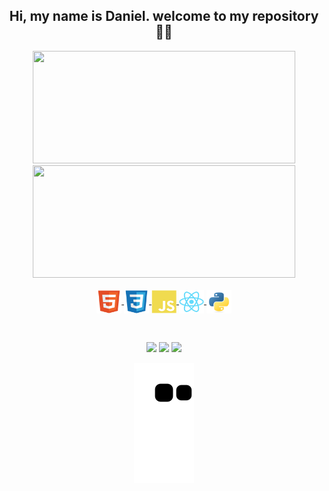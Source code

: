  <h2 align="center">Hi, my name is Daniel. welcome to my repository 👋😀</h2>


<div align="center">
  <a href="https://github.com/danielfloriano7">
  <img height="180em" width="420em"src="https://github-readme-stats.vercel.app/api?username=danielfloriano7&show_icons=true&theme=github_dark&include_all_commits=true&count_private=true"/>
  <img height="180em" width="420em" src="https://github-readme-stats.vercel.app/api/top-langs/?username=danielfloriano7&layout=compact&langs_count=7&theme=github_dark"/>
</div>
  
<br />
  
<div align="center">
  
  <img align="center" alt="HTML" height="37" width="40" src="https://raw.githubusercontent.com/devicons/devicon/master/icons/html5/html5-original.svg">
  <img align="center" alt="CSS" height="37" width="40" src="https://raw.githubusercontent.com/devicons/devicon/master/icons/css3/css3-original.svg">
  <img align="center" alt="Js" height="37" width="40" src="https://raw.githubusercontent.com/devicons/devicon/master/icons/javascript/javascript-plain.svg">
  <img align="center" alt="React" height="37" width="40" src="https://raw.githubusercontent.com/devicons/devicon/master/icons/react/react-original.svg">
  <img align="center" alt="Python" height="37" width="40" src="https://raw.githubusercontent.com/devicons/devicon/master/icons/python/python-original.svg">
  
</div>
  
<br />
  
  ##
 
<div align="center"> 
  
  <a href="https://instagram.com/danielfloriano7" target="_blank"><img src="https://img.shields.io/badge/-Instagram-%23E4405F?style=for-the-badge&logo=instagram&logoColor=white" target="_blank"></a>
  <a href = "mailto:danielfloriano808@gmail.com"><img src="https://img.shields.io/badge/-Gmail-%23333?style=for-the-badge&logo=gmail&logoColor=white" target="_blank"></a>
  <a href="https://www.linkedin.com/in/danielfloriano7" target="_blank"><img src="https://img.shields.io/badge/-LinkedIn-%230077B5?style=for-the-badge&logo=linkedin&logoColor=white" target="_blank"></a> 
 
 
 
  ![Snake animation](https://github.com/danielfloriano7/danielfloriano7/blob/output/github-contribution-grid-snake.svg)
 
</div>
